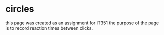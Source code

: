 # circles
this page was created as an assignment for IT351 the purpose of the page is to record reaction times between clicks.
